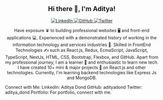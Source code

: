 <h2 align="center">Hi there 👋, I'm <span class="name">Aditya!</span></h2>
<p align="center">
  <a href="https://www.linkedin.com/in/aditya-dond-aaba38160/">
    <img src="https://img.shields.io/badge/-LinkedIn-blue?style=flat&logo=Linkedin&logoColor=white" alt="LinkedIn">
  </a>
  <a href="https://github.com/adityadond">
    <img src="https://img.shields.io/badge/-GitHub-black?style=flat&logo=Github&logoColor=white" alt="GitHub">
  </a>
  <a href="https://twitter.com/aditya_dond">
    <img src="https://img.shields.io/twitter/follow/aditya_dond?style=social" alt="Twitter">
  </a>
</p>
<p align="center">Have exposure ♛ to building professional websites 🖥 and front-end applications 💻. Experienced with a demonstrated history of working in the information technology and services industries 🏢. Skilled in FrontEnd Technologies ✍️ such as React.js, Redux, EcmaScript, JavaScript, TypeScript, NextJs, HTML, CSS, Bootstrap, Flexbox, and GitHub. Apart from my professional journey, I am a learner 📝 and enthusiastic to learn new tech. I have created 10+ mini & major projects 💼 on React.js and other technologies. Currently, I'm learning backend technologies like Express Js and MongoDB.</p>
Connect with Me:
LinkedIn: Aditya Dond
GitHub: adityadond
Twitter: aditya_dond
Portfolio: For portfolio, connect with me.
